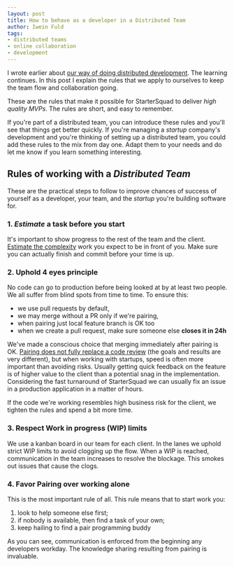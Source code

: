 ```yaml
---
layout: post
title: How to behave as a developer in a Distributed Team
author: Iwein Fuld
tags:
- distributed teams
- online collaboration
- development
---
```


I wrote earlier about [our way of doing distributed development][1]. The learning continues. In this post I explain
 the rules that we apply to ourselves to keep the team flow and collaboration going.

These are the rules that make it possible for StarterSquad to deliver *high quality MVPs*.
The rules are short, and easy to remember.

If you're part of a distributed team, you can introduce these rules and you'll see that things get better quickly.
If you're managing a *startup* company's development and you're thinking of setting up a distributed team, you could
add these rules to the mix from day one. Adapt them to your needs and do let me know if you learn something interesting.

Rules of working with a *Distributed Team*
----------------------
These are the practical steps to follow to improve chances of success of yourself as a developer, your team, and
the *startup* you're building software for.

### 1. *Estimate* a task before you start
It's important to show progress to the rest of the team and the client. [Estimate the complexity][3] work you expect to be in
front of you. Make sure you can actually finish and commit before your time is up.

### 2. Uphold 4 eyes principle
No code can go to production before being looked at by at least two people. We all suffer from blind spots from time to
time. To ensure this:

- we use pull requests by default,
- we may merge without a PR only if we're pairing,
- when pairing just local feature branch is OK too
- when we create a pull request, make sure someone else **closes it in 24h**

We've made a conscious choice that merging immediately after pairing is OK. [Pairing does not fully replace a code review][2]
(the goals and results are very different),
but when working with startups, speed is often more important than avoiding risks. Usually getting quick feedback on the
feature is of higher value to the client than a potential snag in the implementation. Considering the fast turnaround
of StarterSquad we can usually fix an issue in a production application in a matter of hours.

If the code we're working resembles high business risk for the client, we tighten the rules and spend a bit more time.

### 3. Respect Work in progress (WIP) limits
We use a kanban board in our team for each client. In the lanes we uphold strict WIP limits to avoid clogging up the
flow. When a WIP is reached, communication in the team increases to resolve the blockage. This smokes out issues that
cause the clogs.

### 4. **Favor Pairing over working alone**
This is the most important rule of all. This rule means that to start work you:
1. look to help someone else first;
2. if nobody is available, then find a task of your own;
3. keep hailing to find a pair programming buddy

As you can see, communication is enforced from the beginning any developers workday. The knowledge sharing resulting
from pairing is invaluable.

[1]: /blog/work-distribution-sweet-spot/ "Distributed development"
[2]: http://prezi.com/_pmtf7noq3ur/?utm_campaign=share&utm_medium=copy&rc=ex0share
[3]: /blog/startersquad-pricing-model/